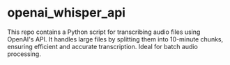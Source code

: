 # openai_whisper_api
This repo contains a Python script for transcribing audio files using OpenAI's API. It handles large files by splitting them into 10-minute chunks, ensuring efficient and accurate transcription. Ideal for batch audio processing.
